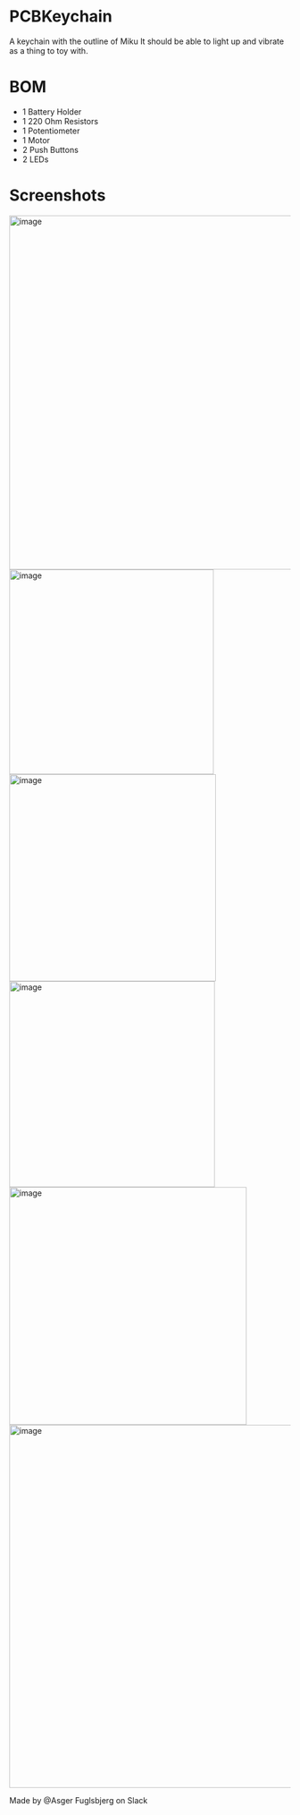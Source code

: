 # PCBKeychain
A keychain with the outline of Miku
It should be able to light up and vibrate as a thing to toy with.
# BOM
- 1 Battery Holder
- 1 220 Ohm Resistors
- 1 Potentiometer
- 1 Motor
- 2 Push Buttons
- 2 LEDs
# Screenshots
<img width="633" alt="image" src="https://github.com/user-attachments/assets/b33d604e-a78a-44a3-a84d-e12d05c2fc05" />
<img width="366" alt="image" src="https://github.com/user-attachments/assets/2fd9c7c7-fd9e-4f4e-a540-f6bff612d9aa" />
<img width="370" alt="image" src="https://github.com/user-attachments/assets/72034068-957a-4f07-8786-453af6a7d6b3" />
<img width="368" alt="image" src="https://github.com/user-attachments/assets/4d6d051d-92f2-4fa0-a99a-e85e8149682e" />
<img width="425" alt="image" src="https://github.com/user-attachments/assets/4a692bf1-c797-4bd8-8ad5-073403ff05ee" />
<img width="649" alt="image" src="https://github.com/user-attachments/assets/f481e498-7662-4b51-acb8-9c40e88661df" />


Made by @Asger Fuglsbjerg on Slack
